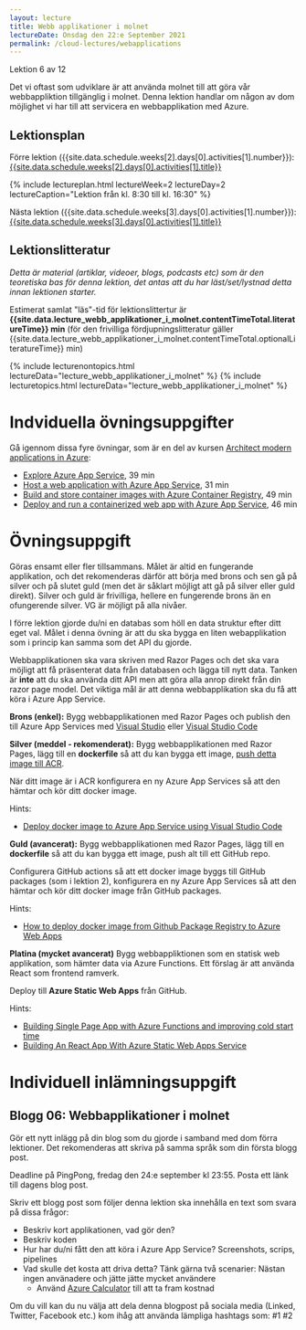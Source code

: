 ```yaml
---
layout: lecture
title: Webb applikationer i molnet
lectureDate: Onsdag den 22:e September 2021
permalink: /cloud-lectures/webapplications
---
```


Lektion 6 av 12

Det vi oftast som udviklare är att använda molnet till att göra vår webbappliktion tillgänglig i molnet. Denna lektion handlar om någon av dom möjlighet vi har till att servicera en webbapplikation med Azure.

## Lektionsplan

Förre lektion ({{site.data.schedule.weeks[2].days[0].activities[1].number}}): <a href="{{site.data.schedule.weeks[2].days[0].activities[1].slug | prepend: site.baseurl }}">{{site.data.schedule.weeks[2].days[0].activities[1].title}}</a>

{% include lectureplan.html lectureWeek=2 lectureDay=2 lectureCaption="Lektion från kl. 8:30 till kl. 16:30" %}

Nästa lektion ({{site.data.schedule.weeks[3].days[0].activities[1].number}}): <a href="{{site.data.schedule.weeks[3].days[0].activities[1].slug | prepend: site.baseurl }}">{{site.data.schedule.weeks[3].days[0].activities[1].title}}</a> 

## Lektionslitteratur
*Detta är material (artiklar, videoer, blogs, podcasts etc) som är den teoretiska bas för denna lektion, det antas att du har läst/set/lystnad detta innan lektionen starter.*

Estimerat samlat "läs"-tid för lektionslittertur är **{{site.data.lecture_webb_applikationer_i_molnet.contentTimeTotal.literatureTime}} min** (för den frivilliga fördjupningslitteratur gäller {{site.data.lecture_webb_applikationer_i_molnet.contentTimeTotal.optionalLiteratureTime}} min)

{% include lecturenontopics.html lectureData="lecture_webb_applikationer_i_molnet" %}
{% include lecturetopics.html lectureData="lecture_webb_applikationer_i_molnet" %}

# Indviduella övningsuppgifter

Gå igennom dissa fyre övningar, som är en del av kursen [Architect modern applications in Azure](https://docs.microsoft.com/en-us/learn/paths/architect-modern-apps/):
* [Explore Azure App Service](https://docs.microsoft.com/en-us/learn/modules/introduction-to-azure-app-service/), 39 min
* [Host a web application with Azure App Service](https://docs.microsoft.com/en-us/learn/modules/host-a-web-app-with-azure-app-service/), 31 min
* [Build and store container images with Azure Container Registry](https://docs.microsoft.com/en-us/learn/modules/build-and-store-container-images/), 49 min
* [Deploy and run a containerized web app with Azure App Service](https://docs.microsoft.com/en-us/learn/modules/deploy-run-container-app-service/), 46 min

# Övningsuppgift

Göras ensamt eller fler tillsammans. Målet är altid en fungerande applikation, och det rekomenderas därför att börja med brons och sen gå på silver och på slutet guld (men det är såklart möjligt att gå på silver eller guld direkt). Silver och guld är frivilliga, hellere en fungerende brons än en ofungerende silver. VG är möjligt på alla nivåer.

I förre lektion gjorde du/ni en databas som höll en data struktur efter ditt eget val. Målet i denna övning är att du ska bygga en liten webapplikation som i princip kan samma som det API du gjorde.

Webbapplikationen ska vara skriven med Razor Pages och det ska vara möjligt att få präsenterat data från databasen och lägga till nytt data. Tanken är **inte** att du ska använda ditt API men att göra alla anrop direkt från din razor page model. Det viktiga mål är att denna webbapplikation ska du få att köra i Azure App Service.

**Brons (enkel):**
Bygg webbapplikationen med Razor Pages och publish den till Azure App Services med [Visual Studio](https://docs.microsoft.com/en-US/visualstudio/deployment/quickstart-deploy-to-azure?view=vs-2019) eller [Visual Studio Code](https://marketplace.visualstudio.com/items?itemName=ms-azuretools.vscode-azureappservice)

**Silver (meddel - rekomenderat):**
Bygg webbapplikationen med Razor Pages, lägg till en **dockerfile** så att du kan bygga ett image, [push detta image till ACR](https://blog.hildenco.com/2020/10/pushing-docker-images-to-azure.html).

När ditt image är i ACR konfigurera en ny Azure App Services så att den hämtar och kör ditt docker image.

Hints:
* [Deploy docker image to Azure App Service using Visual Studio Code](https://code.visualstudio.com/docs/containers/app-service)

**Guld (avancerat):**
Bygg webbapplikationen med Razor Pages, lägg till en **dockerfile** så att du kan bygga ett image, push alt till ett GitHub repo.

Configurera GitHub actions så att ett docker image byggs till GitHub packages (som i lektion 2), konfigurera en ny Azure App Services så att den hämtar och kör ditt docker image från GitHub packages.

Hints:
* [How to deploy docker image from Github Package Registry to Azure Web Apps](https://stackoverflow.com/questions/64853326/how-to-deploy-docker-image-from-github-package-registry-to-azure-web-apps)

**Platina (mycket avancerat)**
Bygg webbappliktionen som en statisk web applikation, som hämter data via Azure Functions. Ett förslag är att använda React som frontend ramverk.

Deploy till **Azure Static Web Apps** från GitHub.

Hints:
* [Building Single Page App with Azure Functions and improving cold start time](https://itnext.io/building-single-page-app-with-azure-functions-and-improving-cold-start-time-79a0faec9913)
* [Building An React App With Azure Static Web Apps Service](https://medium.com/bb-tutorials-and-thoughts/building-an-react-app-with-azure-static-web-apps-service-4e3e23e9870c)

# Individuell inlämningsuppgift
## Blogg 06: Webbapplikationer i molnet

Gör ett nytt inlägg på din blog som du gjorde i samband med dom förra lektioner. Det rekomenderas att skriva på samma språk som din första blogg post.

Deadline på PingPong, fredag den 24:e september kl 23:55. Posta ett länk till dagens blog post.

Skriv ett blogg post som följer denna lektion ska innehålla en text som svara på dissa frågor:
* Beskriv kort applikationen, vad gör den?
* Beskriv koden
* Hur har du/ni fått den att köra i Azure App Service? Screenshots, scrips, pipelines
* Vad skulle det kosta att driva detta? Tänk gärna två scenarier: Nästan ingen använadere och jätte jätte mycket användere
    * Använd [Azure Calculator](https://azure.microsoft.com/en-us/pricing/calculator/) till att ta fram kostnad

Om du vill kan du nu välja att dela denna blogpost på sociala media (Linked, Twitter, Facebook etc.) kom ihåg att använda lämpliga hashtags som: #1 #2